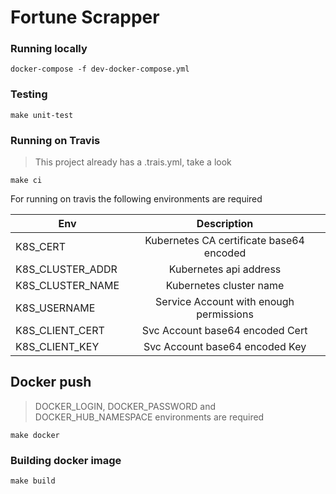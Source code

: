 # Fortune Scrapper

### Running locally

`docker-compose -f dev-docker-compose.yml`

### Testing

`make unit-test`


### Running on Travis
> This project already has a .trais.yml, take a look

`make ci`

For running on travis the following environments are required

| Env              |               Description                |
| ---------------- | :--------------------------------------: |
| K8S_CERT         | Kubernetes CA certificate base64 encoded |
| K8S_CLUSTER_ADDR |          Kubernetes api address          |
| K8S_CLUSTER_NAME |         Kubernetes cluster name          |
| K8S_USERNAME     | Service Account with enough permissions  |
| K8S_CLIENT_CERT  |     Svc Account base64 encoded Cert      |
| K8S_CLIENT_KEY   |      Svc Account base64 encoded Key      |


## Docker push
> DOCKER_LOGIN, DOCKER_PASSWORD and DOCKER_HUB_NAMESPACE environments are required

`make docker`

### Building docker image

`make build`